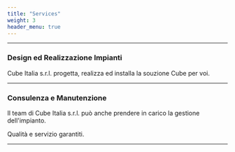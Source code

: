 ```yaml
---
title: "Services"
weight: 3
header_menu: true
---
```


---

### Design ed Realizzazione Impianti

Cube Italia s.r.l. progetta, realizza ed installa la souzione Cube per voi.

---

### Consulenza e Manutenzione

Il team di Cube Italia s.r.l. può anche prendere in carico la gestione dell'impianto.

Qualità e servizio garantiti.

---



